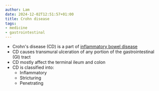 ```yaml
---
author: Lam
date: 2024-12-02T12:51:57+01:00
title: Crohn disease
tags:
- medicine
- gastrointestinal
---
```


- Crohn's disease (CD) is a part of [inflammatory bowel disease](Resources/inflammatory-bowel-disease.md) 
- CD causes transmural ulceration of any portion of the gastrointestinal (GI) tract
- CD mostly affect the terminal ileum and colon
- CD is classified into:
  - Inflammatory
  - Stricturing
  - Penetrating
